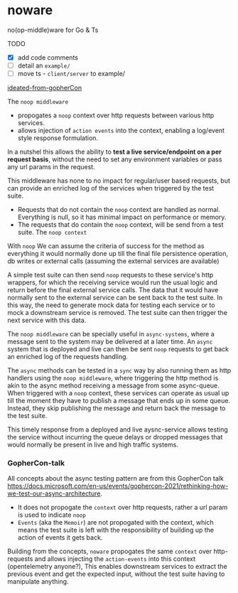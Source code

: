 # noware
no(op-middle)ware for Go &amp; Ts

TODO
- [X] add code comments
- [ ] detail an `example/`
- [ ] move ts - `client/server` to example/

[ideated-from-gopherCon](#GopherCon-talk)

The `noop middleware`
- propogates a `noop` context over http requests between various http services.
- allows injection of `action events` into the context, enabling a log/event style response formulation.

In a nutshel this allows the ability to **test a live service/endpoint on a per request basis**, without the need to set any environment variables
or pass any url params in the request.

This middleware has none to no impact for regular/user based requests, but can provide an enriched log of the services when triggered by the test suite.

- Requests that do not contain the `noop` context are handled as normal. Everything is null, so it has minimal impact on performance or memory.
- The requests that do contain the `noop` context, will be send from a test suite. The `noop context`

With `noop` We can assume the criteria of success for the method as everything it would normally done up till the final file persistence operation, db writes or external calls (assuming the external services are available)

A simple test suite can then send `noop` requests to these service's http wrappers, for which the receiving service would run the usual logic and return before the final external service calls.
The data that it would have normally sent to the external service can be sent back to the test suite. In this way, the need to generate mock data for testing each service or to mock a downstream service
is removed. The test suite can then trigger the next service with this data.

The `noop middleware` can be specially useful in `async-systems`, where a message sent to the system may be delivered at a later time.
An `async` system that is deployed and live can then be sent `noop` requests to get back an enriched log of the requests handling.

The `async` methods can be tested in a `sync` way by also running them as http handlers using the `noop middleware`,
where triggering the http method is akin to the async method receiving a message from some async-queue.
When triggered with a `noop` context, these services can operate as usual up till the moment they have to publish a message that ends up in some queue.
Instead, they skip publishing the message and return back the message to the test suite.

This timely response from a deployed and live aysnc-service allows testing the service without incurring the queue delays or dropped messages
that would normally be present in live and high traffic systems.


### GopherCon-talk
All concepts about the async testing pattern are from this GopherCon talk https://docs.microsoft.com/en-us/events/gophercon-2021/rethinking-how-we-test-our-async-architecture.

- It does not propogate the `context` over http requests, rather a url param is used to indicate `noop`
- `Events` (aka the `Memoir`) are not propogated with the context, which means the test suite is left with the responsibility of building up the action of events it gets back.

Building from the concepts, `noware` propogates the same `context` over http-requests and allows injecting the `action-events` into this context (opentelemetry anyone?), This enables downstream services to extract the previous event and get the expected input, without the test suite having to manipulate anything.
